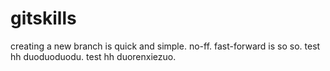 # gitskills
creating a new branch is quick and simple.
no-ff.
fast-forward is so so.
test hh duoduoduodu.
test hh duorenxiezuo.
